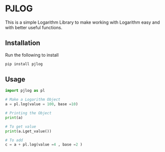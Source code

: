 # PJLOG

This is a simple Logarithm Library to make working with Logarithm easy and with better useful functions.

## Installation

Run the following to install 
```python
pip install pjlog
```

## Usage

```python
import pjlog as pl

# Make a Logarithm Object 
a = pl.log(value = 100, base =10)

# Printing the Object 
print(a)

# To get value
print(a.Lget_value())

# To add
c = a + pl.log(value =4 , base =2 )
```